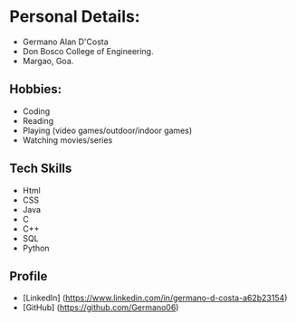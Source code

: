 # Personal Details:

- Germano Alan D'Costa  
- Don Bosco College of Engineering.
- Margao, Goa.

## Hobbies:

- Coding
- Reading  
- Playing (video games/outdoor/indoor games)
- Watching movies/series

## Tech Skills

- Html
- CSS
- Java
- C
- C++
- SQL
- Python


## Profile

- [LinkedIn] (https://www.linkedin.com/in/germano-d-costa-a62b23154)
- [GitHub] (https://github.com/Germano06)
